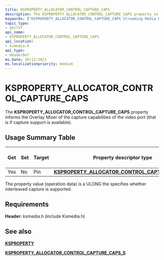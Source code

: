 ```yaml
---
title: KSPROPERTY_ALLOCATOR_CONTROL_CAPTURE_CAPS
description: The KSPROPERTY_ALLOCATOR_CONTROL_CAPTURE_CAPS property informs the Overlay Mixer of the capture capabilities of the video port (that is if capture support is available).
keywords: ["KSPROPERTY_ALLOCATOR_CONTROL_CAPTURE_CAPS Streaming Media Devices"]
topic_type:
- apiref
api_name:
- KSPROPERTY_ALLOCATOR_CONTROL_CAPTURE_CAPS
api_location:
- ksmedia.h
api_type:
- HeaderDef
ms.date: 10/12/2021
ms.localizationpriority: medium
---
```


# KSPROPERTY_ALLOCATOR_CONTROL_CAPTURE_CAPS

The **KSPROPERTY_ALLOCATOR_CONTROL_CAPTURE_CAPS** property informs the Overlay Mixer of the capture capabilities of the video port (that is if capture support is available).

## Usage Summary Table

| Get | Set | Target | Property descriptor type | Property value type |
|--|--|--|--|--|
| Yes | No | Pin | [**KSPROPERTY_ALLOCATOR_CONTROL_CAPTURE_CAPS_S**](/windows-hardware/drivers/ddi/ksmedia/ns-ksmedia-ksproperty_allocator_control_capture_caps_s) | ULONG |

The property value (operation data) is a ULONG the specifies whether interleaved capture is supported.

## Requirements

**Header:** ksmedia.h (include Ksmedia.h)

## See also

[**KSPROPERTY**](ksproperty-structure.md)

[**KSPROPERTY_ALLOCATOR_CONTROL_CAPTURE_CAPS_S**](/windows-hardware/drivers/ddi/ksmedia/ns-ksmedia-ksproperty_allocator_control_capture_caps_s)
